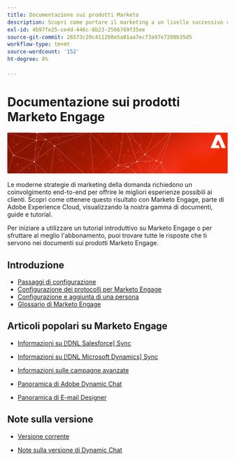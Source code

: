 ```yaml
---
title: Documentazione sui prodotti Marketo
description: Scopri come portare il marketing a un livello successivo con questi documenti sui prodotti Marketo. Inizia con un’esercitazione di Marketo e leggi altri articoli popolari.
exl-id: 4b97fe25-ce4d-446c-8b23-2566769f35ee
source-git-commit: 26573c20c411208e5a01aa7ec73a97e7208b35d5
workflow-type: tm+mt
source-wordcount: '152'
ht-degree: 8%

---
```


# Documentazione sui prodotti Marketo Engage

![](assets/marketo-docs-banner.jpg)

Le moderne strategie di marketing della domanda richiedono un coinvolgimento end-to-end per offrire le migliori esperienze possibili ai clienti. Scopri come ottenere questo risultato con Marketo Engage, parte di Adobe Experience Cloud, visualizzando la nostra gamma di documenti, guide e tutorial.

Per iniziare a utilizzare un tutorial introduttivo su Marketo Engage o per sfruttare al meglio l&#39;abbonamento, puoi trovare tutte le risposte che ti servono nei documenti sui prodotti Marketo Engage.

## Introduzione

* [Passaggi di configurazione](/help/marketo/getting-started/initial-setup/setup-steps.md)
* [Configurazione dei protocolli per Marketo Engage](/help/marketo/getting-started/initial-setup/configure-protocols-for-marketo.md)
* [Configurazione e aggiunta di una persona](/help/marketo/getting-started/quick-wins/get-set-up-and-add-a-person.md)
* [Glossario di Marketo Engage](/help/marketo/getting-started/things-to-know/marketo-engage-glossary.md)

## Articoli popolari su Marketo Engage

* [Informazioni su  [!DNL Salesforce] Sync](/help/marketo/product-docs/crm-sync/salesforce-sync/understanding-the-salesforce-sync.md)

* [Informazioni su  [!DNL Microsoft Dynamics] Sync](/help/marketo/product-docs/crm-sync/microsoft-dynamics-sync/understanding-the-microsoft-dynamics-sync.md)

* [Informazioni sulle campagne avanzate](/help/marketo/product-docs/core-marketo-concepts/smart-campaigns/understanding-smart-campaigns.md)

* [Panoramica di Adobe Dynamic Chat](/help/marketo/product-docs/demand-generation/dynamic-chat/dynamic-chat-overview.md)

* [Panoramica di E-mail Designer](/help/marketo/product-docs/email-marketing/email-designer/overview.md)

## Note sulla versione

* [Versione corrente](/help/marketo/release-notes/current.md)

* [Note sulla versione di Dynamic Chat](/help/marketo/release-notes/dynamic-chat.md)
